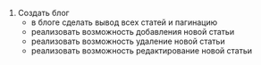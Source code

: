 1) Создать блог
    - в блоге сделать вывод всех статей и пагинацию
    - реализовать возможность добавления новой статьи
    - реализовать возможность удаление новой статьи
    - реализовать возможность редактирование новой статьи